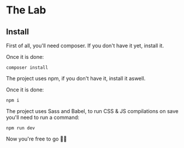 # The Lab

## Install

First of all, you'll need composer. If you don't have it yet, install it.

Once it is done: 

```
composer install
```

The project uses npm, if you don't have it, install it aswell.

Once it is done: 

```
npm i
```

The project uses Sass and Babel, to run CSS & JS compilations on save you'll need to run a command:

```
npm run dev
```

Now you're free to go 🤙🏼
